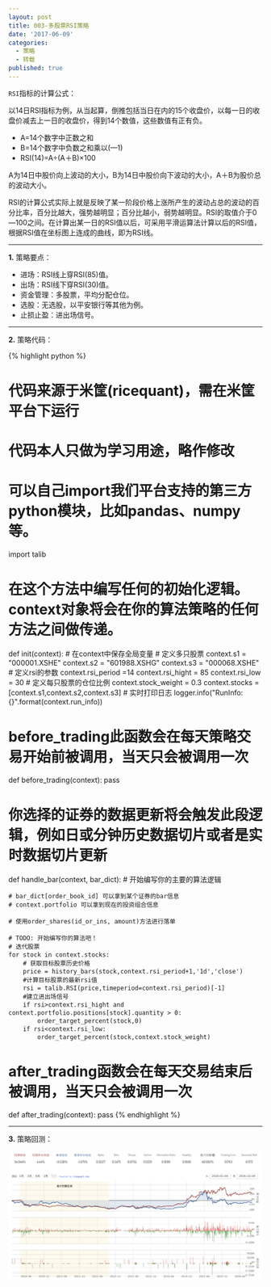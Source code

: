 ```yaml
---
layout: post
title: 003-多股票RSI策略
date: '2017-06-09'
categories:
  - 策略
  - 转载
published: true
---
```


`RSI`指标的计算公式：

以14日RSI指标为例，从当起算，倒推包括当日在内的15个收盘价，以每一日的收盘价减去上一日的收盘价，得到14个数值，这些数值有正有负。

* A=14个数字中正数之和
* B=14个数字中负数之和乘以(—1)
* RSI(14)=A÷(A＋B)×100

A为14日中股价向上波动的大小，B为14日中股价向下波动的大小，A＋B为股价总的波动大小。

RSI的计算公式实际上就是反映了某一阶段价格上涨所产生的波动占总的波动的百分比率，百分比越大，强势越明显；百分比越小，弱势越明显。RSI的取值介于0—100之间。在计算出某一日的RSI值以后，可采用平滑运算法计算以后的RSI值，根据RSI值在坐标图上连成的曲线，即为RSI线。

---

**1.** 策略要点：

* 进场：RSI线上穿RSI(85)值。
* 出场：RSI线下穿RSI(30)值。 
* 资金管理：多股票，平均分配仓位。
* 选股：无选股，以平安银行等其他为例。
* 止损止盈：进出场信号。

-----

**2.** 策略代码：

{% highlight python %}
 # 代码来源于米筐(ricequant)，需在米筐平台下运行
 # 代码本人只做为学习用途，略作修改

 # 可以自己import我们平台支持的第三方python模块，比如pandas、numpy等。
import talib
 # 在这个方法中编写任何的初始化逻辑。context对象将会在你的算法策略的任何方法之间做传递。
def init(context):
    # 在context中保存全局变量
    # 定义多只股票
    context.s1 = "000001.XSHE"
    context.s2 = "601988.XSHG"
    context.s3 = "000068.XSHE"
    # 定义rsi的参数
    context.rsi_period =14
    context.rsi_hight = 85
    context.rsi_low = 30
    # 定义每只股票的仓位比例
    context.stock_weight = 0.3
    context.stocks = [context.s1,context.s2,context.s3]
    # 实时打印日志
    logger.info("RunInfo: {}".format(context.run_info))

 # before_trading此函数会在每天策略交易开始前被调用，当天只会被调用一次
def before_trading(context):
    pass


 # 你选择的证券的数据更新将会触发此段逻辑，例如日或分钟历史数据切片或者是实时数据切片更新
def handle_bar(context, bar_dict):
    # 开始编写你的主要的算法逻辑
    
    # bar_dict[order_book_id] 可以拿到某个证券的bar信息
    # context.portfolio 可以拿到现在的投资组合信息

    # 使用order_shares(id_or_ins, amount)方法进行落单

    # TODO: 开始编写你的算法吧！
    # 迭代股票
    for stock in context.stocks:
        # 获取目标股票历史价格
        price = history_bars(stock,context.rsi_period+1,'1d','close')
        #计算目标股票的最新rsi值
        rsi = talib.RSI(price,timeperiod=context.rsi_period)[-1]
        #建立进出场信号
        if rsi>context.rsi_hight and context.portfolio.positions[stock].quantity > 0:
            order_target_percent(stock,0)
        if rsi<context.rsi_low:
            order_target_percent(stock,context.stock_weight)
    

 # after_trading函数会在每天交易结束后被调用，当天只会被调用一次
def after_trading(context):
    pass
{% endhighlight %}

-----

**3.** 策略回测：

![003-多股票RSI策略](https://raw.githubusercontent.com/OrangeUFO/orangeufo.github.io/master/static/img/_posts/003.png  "003-多股票RSI策略")
